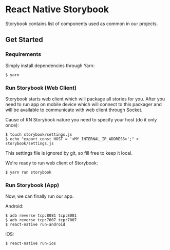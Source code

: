 # React Native Storybook

Storybook contains list of components used as common in our projects.

## Get Started

### Requirements

Simply install dependencies through Yarn:

```
$ yarn
```

### Run Storybook (Web Client)

Storybook starts web client which will package all stories for you. After you need to run app on mobile device which will connect to this packager and will be available to communicate with web client through Socket.

Cause of RN Storybook nature you need to specify your host (do it only once):

```
$ touch storybook/settings.js
$ echo "export const HOST = '<MY_INTERNAL_IP_ADDRESS>';" > storybook/settings.js
```

This settings file is ignored by git, so fill free to keep it local.

We're ready to run web client of Storybook:

```
$ yarn run storybook
```

### Run Storybook (App)

Now, we can finally run our app.

Android:

```
$ adb reverse tcp:8081 tcp:8081
$ adb reverse tcp:7007 tcp:7007
$ react-native run-android
```

iOS:

```
$ react-native run-ios
```
